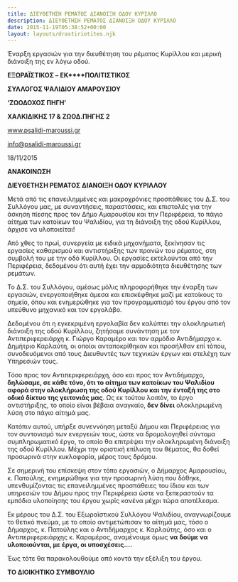 ```yaml
---
title: ΔΙΕΥΘΕΤΗΣΗ ΡΕΜΑΤΟΣ ΔΙΑΝΟΙΞΗ ΟΔΟΥ ΚΥΡΙΛΛΟ
description: ΔΙΕΥΘΕΤΗΣΗ ΡΕΜΑΤΟΣ ΔΙΑΝΟΙΞΗ ΟΔΟΥ ΚΥΡΙΛΛΟ
date: 2015-11-19T05:38:52+00:00
layout: layouts/drastiriotites.njk
---
```

Έναρξη εργασιών για την διευθέτηση του ρέματος Κυρίλλου και μερική διάνοιξη της εν λόγω οδού.
<!-- excerpt -->
**ΕΞΩΡΑΪΣΤΙΚΟΣ –** **EK****ΠΟΛΙΤΙΣΤΙΚΟΣ**

 **ΣΥΛΛΟΓΟΣ ΨΑΛΙΔΙΟΥ ΑΜΑΡΟΥΣΙΟΥ**

**‘ΖΩΟΔΟΧΟΣ ΠΗΓΗ’**

**ΧΑΛΚΙΔΙΚΗΣ 17 &amp; ΖΩΟΔ.ΠΗΓΗΣ 2**

www.psalidi-maroussi.gr

<info@psalidi-maroussi.gr>

 18/11/2015

**ΑΝΑΚΟΙΝΩΣΗ**

**ΔΙΕΥΘΕΤΗΣΗ ΡΕΜΑΤΟΣ ΔΙΑΝΟΙΞΗ ΟΔΟΥ ΚΥΡΙΛΛΟΥ**

Μετά από τις επανειλημμένες και μακροχρόνιες προσπάθειες του Δ.Σ. του Συλλόγου μας, με συναντήσεις, παραστάσεις, και επιστολές για την άσκηση πίεσης προς τον Δήμο Αμαρουσίου και την Περιφέρεια, το πάγιο αίτημα των κατοίκων του Ψαλιδίου, για τη διάνοιξη της οδού Κυρίλλου, άρχισε να υλοποιείται!

Από χθες το πρωί, συνεργεία με ειδικά μηχανήματα, ξεκίνησαν τις εργασίες καθαρισμού και αντιστήριξης των πρανών του ρέματος, στη συμβολή του με την οδό Κυρίλλου. Οι εργασίες εκτελούνται από την Περιφέρεια, δεδομένου ότι αυτή έχει την αρμοδιότητα διευθέτησης των ρεμάτων.

Το Δ.Σ. του Συλλόγου, αμέσως μόλις πληροφορήθηκε την έναρξη των εργασιών, ενεργοποιήθηκε άμεσα και επισκέφθηκε μαζί με κατοίκους το σημείο, όπου και ενημερώθηκε για τον προγραμματισμό του έργου από τον υπεύθυνο μηχανικό και τον εργολάβο.

Δεδομένου ότι η εγκεκριμένη εργολαβία δεν καλύπτει την ολοκληρωτική διάνοιξη της οδού Κυρίλλου, ζητήσαμε συνάντηση με τον Αντιπεριφερειάρχη κ. Γιώργο Καραμέρο και τον αρμόδιο Αντιδήμαρχο κ. Δημήτριο Καρλαύτη, οι οποίοι ανταποκρίθηκαν και προσήλθαν επί τόπου, συνοδευόμενοι από τους Διευθυντές των τεχνικών έργων και στελέχη των Υπηρεσιών τους.

Τόσο προς τον Αντιπεριφερειάρχη, όσο και προς τον Αντιδήμαρχο, **δηλώσαμε, σε κάθε τόνο, ότι το αίτημα των κατοίκων του Ψαλιδίου αφορά στην ολοκλήρωση της οδού Κυρίλλου και την ένταξή της στο οδικό δίκτυο της γειτονιάς μας**. Ως εκ τούτου λοιπόν, το έργο αντιστήριξης, το οποίο είναι βέβαια αναγκαίο, **δεν δίνει** ολοκληρωμένη λύση στο πάγιο αίτημά μας.

Κατόπιν αυτού, υπήρξε συνεννόηση μεταξύ Δήμου και Περιφέρειας για τον συντονισμό των ενεργειών τους, ώστε να δρομολογηθεί σύντομα συμπληρωματικό έργο, το οποίο θα επιτρέψει την ολοκληρωμένη διάνοιξη της οδού Κυρίλλου. Μέχρι την οριστική επίλυση του θέματος, θα δοθεί προσωρινά στην κυκλοφορία, μέρος τους δρόμου.

Σε σημερινή του επίσκεψη στον τόπο εργασιών, ο Δήμαρχος Αμαρουσίου, κ. Πατούλης, ενημερώθηκε για την προσωρινή λύση που δόθηκε, υπενθυμίζοντας τις επανειλημμένες προσπάθειες του ίδιου και των υπηρεσιών του Δήμου προς την Περιφέρεια ώστε να ξεπεραστούν τα εμπόδια υλοποίησης του έργου χωρίς κανένα μέχρι τώρα αποτέλεσμα.

Εκ μέρους του Δ.Σ. του Εξωραϊστικού Συλλόγου Ψαλιδίου, αναγνωρίζουμε το θετικό πνεύμα, με το οποίο αντιμετώπισαν το αίτημά μας, τόσο ο Δήμαρχος, κ. Πατούλης και ο Αντιδήμαρχος κ. Καρλαύτης, όσο και ο Αντιπεριφερειάρχης κ. Καραμέρος, αναμένουμε όμως **να** **δούμε να υλοποιούνται, με έργα, οι υποσχέσεις....**

Έως τότε θα παρακολουθούμε από κοντά την εξέλιξη του έργου.

**ΤΟ ΔΙΟΙΚΗΤΙΚΟ ΣΥΜΒΟΥΛΙΟ**
